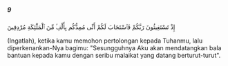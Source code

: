 ##### 9

<span class="ayah">إِذْ تَسْتَغِيثُونَ رَبَّكُمْ فَٱسْتَجَابَ لَكُمْ أَنِّى مُمِدُّكُم بِأَلْفٍۢ مِّنَ ٱلْمَلَٰٓئِكَةِ مُرْدِفِينَ</span>

<span class="ayah_translation">(Ingatlah), ketika kamu memohon pertolongan kepada Tuhanmu, lalu diperkenankan-Nya bagimu: "Sesungguhnya Aku akan mendatangkan bala bantuan kepada kamu dengan seribu malaikat yang datang berturut-turut".</span>
